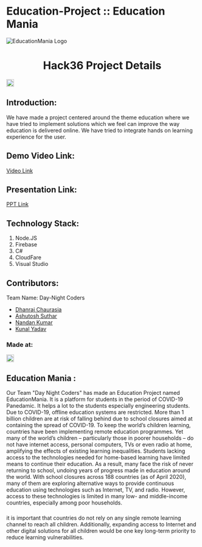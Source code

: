 # Education-Project :: Education Mania
![EducationMania Logo](https://user-images.githubusercontent.com/81418590/114268975-c5ea5880-9a21-11eb-8619-6c9a238e9111.jpeg)
<h1 align="center">Hack36 Project Details</h1>
<p align="center">
</p>

<a href="https://hack36.com"> <img src="http://bit.ly/BuiltAtHack36" height=20px> </a>


## Introduction:
  We have made a project centered around the theme education where we have tried to implement solutions which we feel can improve the way education is delivered online. We have tried to integrate hands on learning experience for the user.
  
## Demo Video Link:
  <a href="https://drive.google.com/file/d/1UXgS_dB4ba9DjYmUJYRzquN7Phf27E5E/view?usp=sharing">Video Link</a>
  
## Presentation Link:
  <a href="https://drive.google.com/file/d/1bk2yb_vLmpJdBr8fD2WyrpXKqdHje3Eh/view?usp=sharing"> PPT Link </a>

## Technology Stack:
  1) Node.JS
  2) Firebase
  3) C#
  4) CloudFare
  5) Visual Studio
## Contributors:

Team Name: Day-Night Coders

* [Dhanraj Chaurasia](https://github.com/dhanrajchaurasia)
* [Ashutosh Suthar](https://github.com/ashutoshsuthar2020)
* [Nandan Kumar](https://github.com/DE-nandan)
* [Kunal Yadav](https://github.com/metakunal)


### Made at:
<a href="https://hack36.com"> <img src="http://bit.ly/BuiltAtHack36" height=20px> </a>
## Education Mania :
Our Team "Day Night Coders" has made an Education Project named EducationMania.
It is a platform for students in the period of COVID-19 Panedamic.
It helps a lot to the students especially engineering students. Due to COVID-19, offline education systems are restricted.
More than 1 billion children are at risk of falling behind due to school closures aimed at containing the spread of COVID-19. To keep the world’s children learning, countries have been implementing remote education programmes. Yet many of the world’s children – particularly those in poorer households – do not have internet access, personal computers, TVs or even radio at home, amplifying the effects of existing learning inequalities. Students lacking access to the technologies needed for home-based learning have limited means to continue their education. As a result, many face the risk of never returning to school, undoing years of progress made in education around the world.
With school closures across 188 countries (as of April 2020), many of them are exploring alternative ways to provide continuous education using technologies such as Internet, TV, and radio. However, access to these technologies is limited in many low- and middle-income countries, especially among poor households.
### 
it is important that countries do not rely on any single remote learning channel to reach all children. Additionally, expanding access to Internet and other digital solutions for all children would be one key long-term priority to reduce learning vulnerabilities. 
